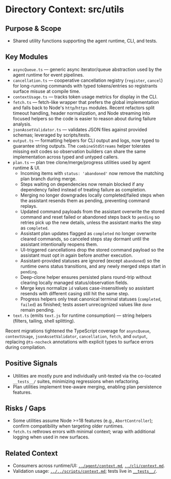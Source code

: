 # Directory Context: src/utils

## Purpose & Scope

- Shared utility functions supporting the agent runtime, CLI, and tests.

## Key Modules

- `asyncQueue.ts` — generic async iterator/queue abstraction used by the agent runtime for event pipelines.
- `cancellation.ts` — cooperative cancellation registry (`register`, `cancel`) for long-running commands with typed tokens/entries so registrants surface misuse at compile time.
- `contextUsage.ts` — tracks token usage metrics for display in the CLI.
- `fetch.ts` — fetch-like wrapper that prefers the global implementation and falls back to Node's `http`/`https` modules. Recent refactors split timeout handling, header normalization, and Node streaming into focused helpers so the code is easier to reason about during failure analysis.
- `jsonAssetValidator.ts` — validates JSON files against provided schemas; leveraged by scripts/tests.
- `output.ts` — formatting helpers for CLI output and logs, now typed to guarantee string outputs. The `combineStdStreams` helper tolerates missing exit codes so observation builders can share the same implementation across typed and untyped callers.
- `plan.ts` — plan tree clone/merge/progress utilities used by agent runtime & UI.
  - Incoming items with `status: 'abandoned'` now remove the matching plan branch during merge.
  - Steps waiting on dependencies now remain blocked if any dependency failed instead of treating failure as completion.
  - Merging no longer downgrades locally completed/failed steps when the assistant resends them as pending, preventing command replays.
  - Updated command payloads from the assistant overwrite the stored command and reset failed or abandoned steps back to `pending` so retries pick up the new details, unless the assistant marks the step as `completed`.
  - Assistant plan updates flagged as `completed` no longer overwrite cleared commands, so canceled steps stay dormant until the assistant intentionally reopens them.
  - UI-triggered cancellations drop the stored command payload so the assistant must opt in again before another execution.
  - Assistant-provided statuses are ignored (except `abandoned`) so the runtime owns status transitions, and any newly merged steps start in `pending`.
  - Deep-clone helper ensures persisted plans round-trip without clearing locally managed status/observation fields.
  - Merge keys normalize `id` values case-insensitively so assistant resends with different casing still hit the same step.
  - Progress helpers only treat canonical terminal statuses (`completed`, `failed`) as finished; tests assert unrecognized values like `done` remain pending.
- `text.ts` (emits `text.js` for runtime consumption) — string helpers (filters, tailing, shell splitting).

Recent migrations tightened the TypeScript coverage for `asyncQueue`, `contextUsage`, `jsonAssetValidator`, `cancellation`, `fetch`,
and `output`, replacing `@ts-nocheck` annotations with explicit types to surface errors during compilation.

## Positive Signals

- Utilities are mostly pure and individually unit-tested via the co-located `__tests__/` suites, minimizing regressions when refactoring.
- Plan utilities implement tree-aware merging, enabling plan persistence features.

## Risks / Gaps

- Some utilities assume Node >=18 features (e.g., `AbortController`); confirm compatibility when targeting older runtimes.
- `fetch.ts` rethrows errors with minimal context; wrap with additional logging when used in new surfaces.

## Related Context

- Consumers across runtime/UI: [`../agent/context.md`](../agent/context.md), [`../cli/context.md`](../cli/context.md).
- Validation usage: [`../../scripts/context.md`](../../scripts/context.md); tests live in [`__tests__/`](__tests__/).
